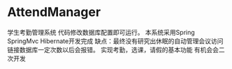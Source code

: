 # AttendManager
学生考勤管理系统
代码修改数据库配置即可运行。
本系统采用Spring SpringMvc Hibernate开发完成
缺点：最终没有研究出休眠的自动管理会议访问链接数据库一定次数以后会报错。
实现考勤，选课，请假的基本功能
有机会会二次开发
